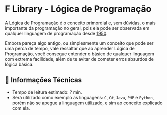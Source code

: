 # F Library - Lógica de Programação

A Lógica de Programação é o conceito primordial e, sem dúvidas, o mais importante da programação no geral, pois ela pode ser observada em qualquer linguagem de programação desde [1950](https://www.programador.com.br/historia-da-programacao.html).

Embora pareça algo antigo, ou simplesmente um conceito que pode ser uma perca de tempo, vale ressaltar que ao aprender Lógica de Programação, você consegue entender o básico de qualquer linguagem com extrema facilidade, além de te avitar de cometer erros absurdos de lógica básica.

## 📑 Informações Técnicas
- Tempo de leitura estimado: ? min.
- Será utilizado como exemplo as linguagens: `C`, `C#`, `Java`, `PHP` e `Python`, porém não se apegue a linguagem utilizado, e sim ao conceito explicado com ela.

##


##


##



##


##


##


##

##
